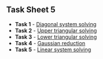 ## Task Sheet 5
* __Task 1__ - [Diagonal system solving](../software_manual/mtx_diagsolve.md)
* __Task 2__ - [Upper triangular solving](../software_manual/mtx_uppersolve.md)
* __Task 3__ - [Lower triangular solving](../software_manual/mtx_lowersolve.md)
* __Task 4__ - [Gaussian reduction](../software_manual/mtx_echelon.md)
* __Task 5__ - [Linear system solving](../software_manual/mtx_echelonsolve.md)
